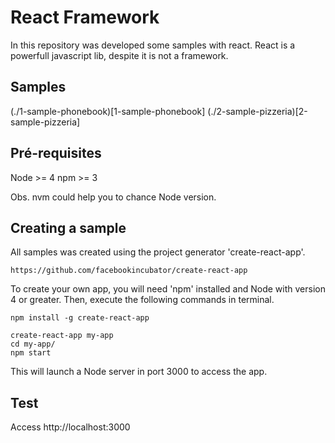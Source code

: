 # React Framework

In this repository was developed some samples with react. React is a powerfull javascript lib, despite it is not a framework.

## Samples
(./1-sample-phonebook)[1-sample-phonebook]
(./2-sample-pizzeria)[2-sample-pizzeria]

## Pré-requisites
Node >= 4
npm  >= 3

Obs. nvm could help you to chance Node version. 

## Creating a sample
All samples was created using the project generator 'create-react-app'.
```
https://github.com/facebookincubator/create-react-app
```

To create your own app, you will need 'npm' installed and Node with version 4 or greater. Then, execute the following commands in terminal.

```
npm install -g create-react-app

create-react-app my-app
cd my-app/
npm start
```

This will launch a Node server in port 3000 to access the app.

## Test
Access http://localhost:3000
